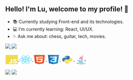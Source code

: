 ## Hello! I'm Lu, welcome to my profile! 👋


- 📚 Currently studying Front-end and its technologies.
- 💻 I’m currently learning: React, UI/UX.
- ✨ Ask me about: chess, guitar, tech, movies.

<div> 
<a href="https://github.com/Luis-FernandoD">
<img height="180em" src="https://github-readme-stats.vercel.app/api?username=Luis-FernandoD&theme=chartreuse-dark"/>
<img height="180em" src="https://github-readme-stats.vercel.app/api/top-langs/?username=Luis-FernandoD&hide_progress=true&theme=chartreuse-dark"/>
</div>
  
<div style="display: inline_block"><br>
<img align="center" alt="Lu-Js" height="30" width="40" src="https://raw.githubusercontent.com/devicons/devicon/master/icons/javascript/javascript-plain.svg">
<img align="center" alt="Lu-React" height="30" width="40" src="https://raw.githubusercontent.com/devicons/devicon/master/icons/react/react-original.svg">
<img align="center" alt="Lu-HTML" height="30" width="40" src="https://raw.githubusercontent.com/devicons/devicon/master/icons/html5/html5-original.svg">
<img align="center" alt="Lu-CSS" height="30" width="40" src="https://raw.githubusercontent.com/devicons/devicon/master/icons/css3/css3-original.svg">
<img align="center" alt="Lu-Python" height="30" width="40" src="https://raw.githubusercontent.com/devicons/devicon/master/icons/python/python-original.svg">
<img align="center" alt="Lu-java" height="30" width="40" src="https://raw.githubusercontent.com/devicons/devicon/master/icons/java/java-original.svg">
</div>
 <br>
  <div> 
  <a href="https://www.instagram.com/luluulufefe/?igshid=Yjk4NWM2ZWVkMw%3D%3D" target="_blank"><img src="https://img.shields.io/badge/-Instagram-%23E4405F?style=for-the-badge&logo=instagram&logoColor=white" target="_blank"></a>
  <a href="https://www.linkedin.com/in/luis-fernando-42a3a4245/" target="_blank"><img src="https://img.shields.io/badge/-LinkedIn-%230077B5?style=for-the-badge&logo=linkedin&logoColor=white" target="_blank"></a> 
  
</div>

 
